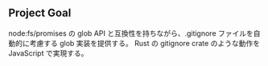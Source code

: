 ## Project Goal

node:fs/promises の glob API と互換性を持ちながら、.gitignore ファイルを自動的に考慮する glob 実装を提供する。
Rust の gitignore crate のような動作を JavaScript で実現する。
